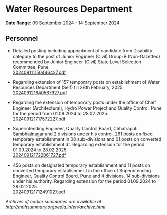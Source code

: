 # Water Resources Department

**Date Range**: 09 September 2024 - 14 September 2024


## Personnel
- Detailed posting including appointment of candidate from Disability category to the post of Junior Engineer (Civil) Group-B (Non-Gazetted) recommended by Junior Engineer (Civil) State Level Selection Committee, Pune.\
  [202409111150446427.pdf](https://gr.maharashtra.gov.in/Site/Upload/Government%20Resolutions/English/202409111150446427.pdf)

- Regarding extension of 157 temporary posts on establishment of Water Resources Department (Self) till 28th February, 2025.\
  [202409121840567927.pdf](https://gr.maharashtra.gov.in/Site/Upload/Government%20Resolutions/English/202409121840567927.pdf)

- Regarding the extension of temporary posts under the office of Chief Engineer (Architectural), Hydro Power Project and Quality Control, Pune for the period from 01.09.2024 to 28.02.2025.\
  [202409121717572227.pdf](https://gr.maharashtra.gov.in/Site/Upload/Government%20Resolutions/English/202409121717572227.pdf)

- Superintending Engineer, Quality Control Board, Chhatrapati Sambhajinagar and 2 divisions under his control, 261 posts on fixed temporary establishment in 08 sub-divisions and 01 posts on converted temporary establishment dt. Regarding extension for the period 01.09.2024 to 28.02.2025.\
  [202409121722061727.pdf](https://gr.maharashtra.gov.in/Site/Upload/Government%20Resolutions/English/202409121722061727.pdf)

- 456 posts on designated temporary establishment and 11 posts on converted temporary establishment in the office of Superintending Engineer, Quality Control Board, Pune and 4 divisions, 14 sub-divisions under his authority. Regarding extension for the period 01.09.2024 to 28.02.2025.\
  [202409121712491027.pdf](https://gr.maharashtra.gov.in/Site/Upload/Government%20Resolutions/English/202409121712491027.pdf)


*Archives of earlier summaries are available at http://mahsummary.orgpedia.in/en/archive.html*